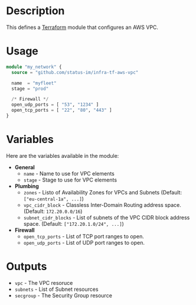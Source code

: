 # Description

This defines a [Terraform](https://www.terraform.io/) module that configures an AWS VPC.

# Usage

```tf
module "my_network" {
  source = "github.com/status-im/infra-tf-aws-vpc"

  name  = "myfleet"
  stage = "prod"

  /* Firewall */
  open_udp_ports = [ "53", "1234" ]
  open_tcp_ports = [ "22", "80", "443" ]
}
```

# Variables

Here are the variables available in the module:

* __General__
    - `name` - Name to use for VPC elements
    - `stage` - Stage to use for VPC elements
* __Plumbing__
    - `zones` - Listo of Availability Zones for VPCs and Subnets (Default: `["eu-central-1a", ...]`)
    - `vpc_cidr_block` - Classless Inter-Domain Routing address space. (Default: `172.20.0.0/16`)
    - `subnet_cidr_blocks` - List of subnets of the VPC CIDR block address space. (Default: `["172.20.1.0/24", ...]`)
* __Firewall__
    - `open_tcp_ports` - List of TCP port ranges to open.
    - `open_udp_ports` - List of UDP port ranges to open.

# Outputs

* `vpc` - The VPC resoruce
* `subnets` - List of Subnet resources
* `secgroup` - The Security Group resource
